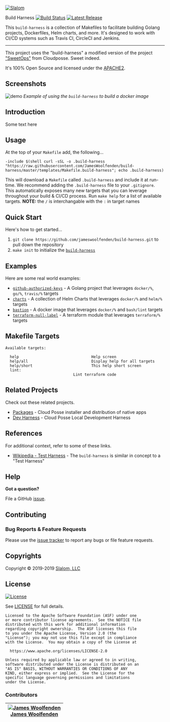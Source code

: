 <!-- This file was automatically generated by the `build-harness`. Make all changes to `README.yaml` and run `make readme` to rebuild this file. -->

[![Slalom][logo]](https://slalom.com)

Build Harness [![Build Status](https://travis-ci.com/JamesWoolfenden/build-harness.svg?branch=master)](https://travis-ci.com/JamesWoolfenden/build-harness) [![Latest Release](https://img.shields.io/github/release/JamesWoolfenden/build-harness.svg)](https://github.com/JamesWoolfenden/build-harness/releases/latest)


This `build-harness` is a collection of Makefiles to facilitate building Golang projects, Dockerfiles, Helm charts, and more.
It's designed to work with CI/CD systems such as Travis CI, CircleCI and Jenkins.

---

This project uses the "build-harness" a modified version of the project ["SweetOps"](https://cpco.io/sweetops) from Cloudposse. Sweet indeed.


It's 100% Open Source and licensed under the [APACHE2](LICENSE).








## Screenshots


![demo](https://cdn.rawgit.com/cloudposse/build-harness/master/docs/demo.svg)
*Example of using the `build-harness` to build a docker image*



## Introduction

Some text here


## Usage

At the top of your `Makefile` add, the following...
```make
-include $(shell curl -sSL -o .build-harness "https://raw.githubusercontent.com/JamesWoolfenden/build-harness/master/templates/Makefile.build-harness"; echo .build-harness)
```
This will download a `Makefile` called `.build-harness` and include it at run-time. We recommend adding the `.build-harness` file to your `.gitignore`.
This automatically exposes many new targets that you can leverage throughout your build & CI/CD process.
Run `make help` for a list of available targets.
**NOTE:** the `/` is interchangable with the `:` in target names

## Quick Start

Here's how to get started...
1. `git clone https://github.com/jameswoolfenden/build-harness.git` to pull down the repository
2. `make init` to initialize the [`build-harness`](https://github.com/jameswoolfenden/build-harness/)



## Examples

Here are some real world examples:
- [`github-authorized-keys`](https://github.com/cloudposse/github-authorized-keys/) - A Golang project that leverages `docker/%`, `go/%`, `travis/%` targets
- [`charts`](https://github.com/cloudposse/charts/) - A collection of Helm Charts that leverages `docker/%` and `helm/%` targets
- [`bastion`](https://github.com/cloudposse/bastion/) - A docker image that leverages `docker/%` and `bash/lint` targets
- [`terraform-null-label`](https://github.com/cloudposse/terraform-null-label/) - A terraform module that leverages `terraform/%` targets



## Makefile Targets
```
Available targets:

  help                                Help screen
  help/all                            Display help for all targets
  help/short                          This help short screen
  lint:                              Lint terraform code

```



## Related Projects

Check out these related projects.

- [Packages](https://github.com/cloudposse/packages) - Cloud Posse installer and distribution of native apps
- [Dev Harness](https://github.com/cloudposse/dev) - Cloud Posse Local Development Harness




## References

For additional context, refer to some of these links.

- [Wikipedia - Test Harness](https://en.wikipedia.org/wiki/Test_harness) - The `build-harness` is similar in concept to a "Test Harness"



## Help

**Got a question?**

File a GitHub [issue](https://github.com/JamesWoolfenden/build-harness/issues).

## Contributing

### Bug Reports & Feature Requests

Please use the [issue tracker](https://github.com/JamesWoolfenden/build-harness/issues) to report any bugs or file feature requests.



## Copyrights

Copyright © 2019-2019 [Slalom, LLC](https://slalom.com)






## License

[![License](https://img.shields.io/badge/License-Apache%202.0-blue.svg)](https://opensource.org/licenses/Apache-2.0)

See [LICENSE](LICENSE) for full details.

    Licensed to the Apache Software Foundation (ASF) under one
    or more contributor license agreements.  See the NOTICE file
    distributed with this work for additional information
    regarding copyright ownership.  The ASF licenses this file
    to you under the Apache License, Version 2.0 (the
    "License"); you may not use this file except in compliance
    with the License.  You may obtain a copy of the License at

      https://www.apache.org/licenses/LICENSE-2.0

    Unless required by applicable law or agreed to in writing,
    software distributed under the License is distributed on an
    "AS IS" BASIS, WITHOUT WARRANTIES OR CONDITIONS OF ANY
    KIND, either express or implied.  See the License for the
    specific language governing permissions and limitations
    under the License.












### Contributors

|  [![James Woolfenden][jameswoolfenden_avatar]][jameswoolfenden_homepage]<br/>[James Woolfenden][jameswoolfenden_homepage] |
|---|

  [jameswoolfenden_homepage]: https://github.com/jameswoolfenden
  [jameswoolfenden_avatar]: https://github.com/jameswoolfenden.png?size=150



[logo]: https://gist.githubusercontent.com/JamesWoolfenden/5c457434351e9fe732ca22b78fdd7d5e/raw/15933294ae2b00f5dba6557d2be88f4b4da21201/slalom-logo.png
[website]: https://slalom.com
[github]: https://github.com/jameswoolfenden
[linkedin]: https://www.linkedin.com/company/slalom-consulting/
[twitter]: https://twitter.com/Slalom

[share_twitter]: https://twitter.com/intent/tweet/?text=Build+Harness&url=https://github.com/JamesWoolfenden/build-harness
[share_linkedin]: https://www.linkedin.com/shareArticle?mini=true&title=Build+Harness&url=https://github.com/JamesWoolfenden/build-harness
[share_reddit]: https://reddit.com/submit/?url=https://github.com/JamesWoolfenden/build-harness
[share_facebook]: https://facebook.com/sharer/sharer.php?u=https://github.com/JamesWoolfenden/build-harness
[share_googleplus]: https://plus.google.com/share?url=https://github.com/JamesWoolfenden/build-harness
[share_email]: mailto:?subject=Build+Harness&body=https://github.com/JamesWoolfenden/build-harness
